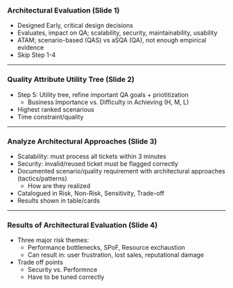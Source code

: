 ### Architectural Evaluation (Slide 1)

- Designed Early, critical design decisions
- Evaluates, impact on QA; scalability, security, maintainability, usability
- ATAM; scenario-based (QAS) vs aSQA (QA), not enough empirical evidence
- Skip Step 1-4

---

### Quality Attribute Utility Tree (Slide 2)
- Step 5: Utility tree, refine important QA goals + priotitization
  - Business Importance vs. Difficulty in Achieving (H, M, L)
- Highest ranked scenarious
- Time constraint/quality

---

### Analyze Architectural Approaches (Slide 3)
- Scalability: must process all tickets within 3 minutes
- Security: invalid/reused ticket must be flagged correctly
- Documented scenario/quality requirement with architectural approaches (tactics/patterns)
  - How are they realized
- Catalogued in Risk, Non-Risk, Sensitivity, Trade-off
- Results shown in table/cards   

---

### Results of Architectural Evaluation (Slide 4)

- Three major risk themes:
  - Performance bottlenecks, SPoF, Resource exchaustion
  - Can result in: user frustration, lost sales, reputational damage
- Trade off points
  - Security vs. Performnce
  - Have to be tuned correctly
